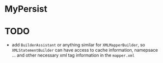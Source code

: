 # MyPersist





# TODO

- add `BuilderAssistant` or anything similar for `XMLMapperBuilder`, so `XMLStatementBuilder` can have access to cache information, namepsace ... and other necessary xml tag information in the `mapper.xml`